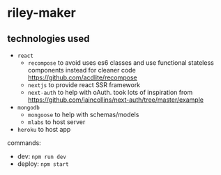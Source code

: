 # riley-maker

## technologies used

* `react`
  * `recompose` to avoid uses es6 classes and use functional stateless components instead for cleaner code https://github.com/acdlite/recompose
  * `nextjs` to provide react SSR framework
  * `next-auth` to help with oAuth. took lots of inspiration from https://github.com/iaincollins/next-auth/tree/master/example
* `mongodb`
  * `mongoose` to help with schemas/models
  * `mlabs` to host server
* `heroku` to host app

commands:

* dev: `npm run dev`
* deploy: `npm start`
